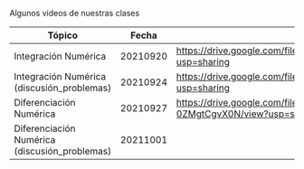 Algunos videos de nuestras clases

| Tópico | Fecha | Enlace |
| --- | --- | --- |
| Integración Numérica | 20210920 | https://drive.google.com/file/d/11__4u6TItnD9ZOrDyzDJCvW3zQhU1LfX/view?usp=sharing |
| Integración Numérica (discusión_problemas) | 20210924 | https://drive.google.com/file/d/1gFFlfaoxbJxeyy2jEhIb2GZiw--FF8Ys/view?usp=sharing |
| Diferenciación Numérica | 20210927 | https://drive.google.com/file/d/10twczbbreydMGKw6wjqE-0ZMgtCgvX0N/view?usp=sharing |
| Diferenciación Numérica (discusión_problemas) | 20211001 | |
